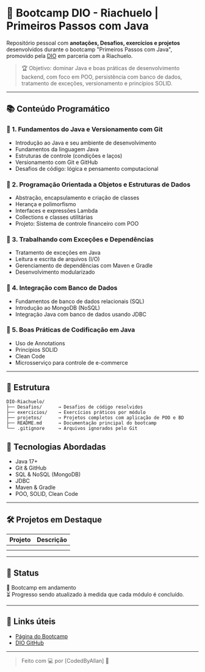 # 🧵 Bootcamp DIO - Riachuelo | Primeiros Passos com Java

Repositório pessoal com **anotações, Desafios, exercícios e projetos** desenvolvidos durante o bootcamp "Primeiros Passos com Java", promovido pela [DIO](https://www.dio.me/) em parceria com a Riachuelo.

> 🏆 Objetivo: dominar Java e boas práticas de desenvolvimento backend, com foco em POO, persistência com banco de dados, tratamento de exceções, versionamento e princípios SOLID.

---

## 📚 Conteúdo Programático

### 🔹 1. Fundamentos do Java e Versionamento com Git
- Introdução ao Java e seu ambiente de desenvolvimento
- Fundamentos da linguagem Java
- Estruturas de controle (condições e laços)
- Versionamento com Git e GitHub
- Desafios de código: lógica e pensamento computacional

### 🔹 2. Programação Orientada a Objetos e Estruturas de Dados
- Abstração, encapsulamento e criação de classes
- Herança e polimorfismo
- Interfaces e expressões Lambda
- Collections e classes utilitárias
- Projeto: Sistema de controle financeiro com POO

### 🔹 3. Trabalhando com Exceções e Dependências
- Tratamento de exceções em Java
- Leitura e escrita de arquivos (I/O)
- Gerenciamento de dependências com Maven e Gradle
- Desenvolvimento modularizado

### 🔹 4. Integração com Banco de Dados
- Fundamentos de banco de dados relacionais (SQL)
- Introdução ao MongoDB (NoSQL)
- Integração Java com banco de dados usando JDBC

### 🔹 5. Boas Práticas de Codificação em Java
- Uso de Annotations
- Princípios SOLID
- Clean Code
- Microsserviço para controle de e-commerce

---

## 📁 Estrutura

```
DIO-Riachuelo/
├── Desafios/      → Desafios de código resolvidos
├── exercicios/    → Exercícios práticos por módulo
├── projetos/      → Projetos completos com aplicação de POO e BD
├── README.md      → Documentação principal do bootcamp
└── .gitignore     → Arquivos ignorados pelo Git
```

## 🚀 Tecnologias Abordadas

- Java 17+
- Git & GitHub
- SQL & NoSQL (MongoDB)
- JDBC
- Maven & Gradle
- POO, SOLID, Clean Code

---

## 🛠️ Projetos em Destaque

| Projeto | Descrição |
|--------|-----------|
|  |  |
|  |  |

---

## 📌 Status
📘 Bootcamp em andamento  
⏳ Progresso sendo atualizado à medida que cada módulo é concluído.

---

## 📎 Links úteis
- [Página do Bootcamp](https://www.dio.me/bootcamp/riachuelo-primeiros-passos-com-java)
- [DIO GitHub](https://github.com/digitalinnovationone)

---

> Feito com 💻 por [CodedByAllan] 🚀  